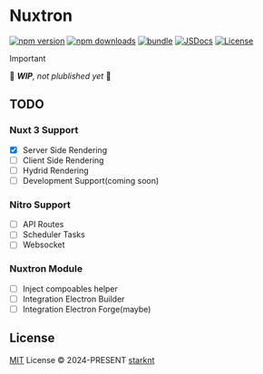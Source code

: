 # Nuxtron

[![npm version][npm-version-src]][npm-version-href]
[![npm downloads][npm-downloads-src]][npm-downloads-href]
[![bundle][bundle-src]][bundle-href]
[![JSDocs][jsdocs-src]][jsdocs-href]
[![License][license-src]][license-href]

> [!IMPORTANT]
> 🚧 _**WIP**, not plublished yet_ 🚧

## TODO

### Nuxt 3 Support

- [x] Server Side Rendering
- [ ] Client Side Rendering
- [ ] Hydrid Rendering
- [ ] Development Support(coming soon)

### Nitro Support

- [ ] API Routes
- [ ] Scheduler Tasks
- [ ] Websocket

### Nuxtron Module

- [ ] Inject compoables helper
- [ ] Integration Electron Builder
- [ ] Integration Electron Forge(maybe)

## License

[MIT](./LICENSE) License © 2024-PRESENT [starknt](https://github.com/starknt)

<!-- Badges -->

[npm-version-src]: https://img.shields.io/npm/v/nuxtron-next?style=flat&colorA=080f12&colorB=1fa669
[npm-version-href]: https://npmjs.com/package/nuxtron-next
[npm-downloads-src]: https://img.shields.io/npm/dm/nuxtron-next?style=flat&colorA=080f12&colorB=1fa669
[npm-downloads-href]: https://npmjs.com/package/nuxtron-next
[bundle-src]: https://img.shields.io/bundlephobia/minzip/nuxtron-next?style=flat&colorA=080f12&colorB=1fa669&label=minzip
[bundle-href]: https://bundlephobia.com/result?p=nuxtron-next
[license-src]: https://img.shields.io/github/license/starknt/nuxtron.svg?style=flat&colorA=080f12&colorB=1fa669
[license-href]: https://github.com/starknt/nuxtron/blob/main/LICENSE
[jsdocs-src]: https://img.shields.io/badge/jsdocs-reference-080f12?style=flat&colorA=080f12&colorB=1fa669
[jsdocs-href]: https://www.jsdocs.io/package/nuxtron-next
